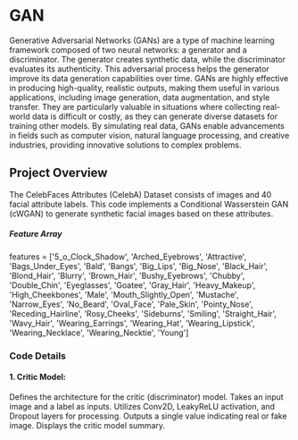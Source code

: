 # GAN
Generative Adversarial Networks (GANs) are a type of machine learning framework composed of two neural networks: a generator and a discriminator. The generator creates synthetic data, while the discriminator evaluates its authenticity. This adversarial process helps the generator improve its data generation capabilities over time. GANs are highly effective in producing high-quality, realistic outputs, making them useful in various applications, including image generation, data augmentation, and style transfer. They are particularly valuable in situations where collecting real-world data is difficult or costly, as they can generate diverse datasets for training other models. By simulating real data, GANs enable advancements in fields such as computer vision, natural language processing, and creative industries, providing innovative solutions to complex problems.

## Project Overview
The CelebFaces Attributes (CelebA) Dataset consists of images and 40 facial attribute labels. This code implements a Conditional Wasserstein GAN (cWGAN) to generate synthetic facial images based on these attributes.

##### Feature Array
features = ['5_o_Clock_Shadow', 'Arched_Eyebrows', 'Attractive', 'Bags_Under_Eyes',
            'Bald', 'Bangs', 'Big_Lips', 'Big_Nose', 'Black_Hair', 'Blond_Hair',
            'Blurry', 'Brown_Hair', 'Bushy_Eyebrows', 'Chubby', 'Double_Chin',
            'Eyeglasses', 'Goatee', 'Gray_Hair', 'Heavy_Makeup', 'High_Cheekbones',
            'Male', 'Mouth_Slightly_Open', 'Mustache', 'Narrow_Eyes', 'No_Beard',
            'Oval_Face', 'Pale_Skin', 'Pointy_Nose', 'Receding_Hairline',
            'Rosy_Cheeks', 'Sideburns', 'Smiling', 'Straight_Hair', 'Wavy_Hair',
            'Wearing_Earrings', 'Wearing_Hat', 'Wearing_Lipstick',
            'Wearing_Necklace', 'Wearing_Necktie', 'Young']

### Code Details
#### 1. Critic Model:

Defines the architecture for the critic (discriminator) model.
Takes an input image and a label as inputs.
Utilizes Conv2D, LeakyReLU activation, and Dropout layers for processing.
Outputs a single value indicating real or fake image.
Displays the critic model summary.


